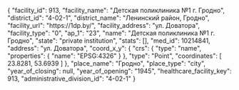 {
    "facility_id": 913,
    "facility_name": "Детская поликлиника №1 г. Гродно",
    "district_id": "4-02-1",
    "district_name": "Ленинский район, Гродно",
    "facility_url": "https:\/\/1dp.by\/",
    "facility_address": "ул. Доватора",
    "facility_type": "0",
    "ap_1": "23",
    "name": "Детская поликлиника №1 г. Гродно",
    "state": "private institution",
    "stats": [],
    "med_id": 10214841,
    "address": "ул. Доватора",
    "coord_x_y": {
        "crs": {
            "type": "name",
            "properties": {
                "name": "EPSG:4326"
            }
        },
        "type": "Point",
        "coordinates": [
            23.8281,
            53.6939
        ]
    },
    "place_name": "Гродно",
    "place_type": "city",
    "year_of_closing": null,
    "year_of_opening": "1945",
    "healthcare_facility_key": 913,
    "administrative_division_id": "4-02-1"
}
